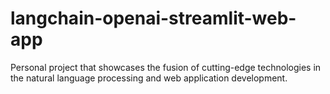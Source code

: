 # langchain-openai-streamlit-web-app
Personal project that showcases the fusion of cutting-edge technologies in the natural language processing and web application development.
